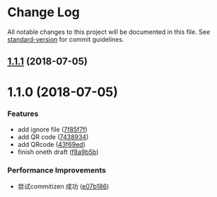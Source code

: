 # Change Log

All notable changes to this project will be documented in this file. See [standard-version](https://github.com/conventional-changelog/standard-version) for commit guidelines.

<a name="1.1.1"></a>
## [1.1.1](https://github.com/XXHolic/html-css-point/compare/v1.1.0...v1.1.1) (2018-07-05)



<a name="1.1.0"></a>
# 1.1.0 (2018-07-05)


### Features

* add ignore file ([7f85f7f](https://github.com/XXHolic/html-css-point/commit/7f85f7f))
* add QR code ([7438934](https://github.com/XXHolic/html-css-point/commit/7438934))
* add QRcode ([43f69ed](https://github.com/XXHolic/html-css-point/commit/43f69ed))
* finish oneth draft ([f8a9b5b](https://github.com/XXHolic/html-css-point/commit/f8a9b5b))


### Performance Improvements

* 尝试commitizen 成功 ([e07b186](https://github.com/XXHolic/html-css-point/commit/e07b186))
